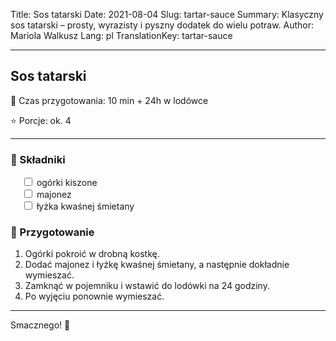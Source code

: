 Title: Sos tatarski
Date: 2021-08-04
Slug: tartar-sauce
Summary: Klasyczny sos tatarski – prosty, wyrazisty i pyszny dodatek do wielu potraw.
Author: Mariola Walkusz
Lang: pl
TranslationKey: tartar-sauce

---

## Sos tatarski

<!-- ![def] -->

🔸 Czas przygotowania: 10 min + 24h w lodówce

⭐ Porcje: ok. 4 </br>

---

### 🌿 Składniki

&emsp; <input type="checkbox"> ogórki kiszone </br>
&emsp; <input type="checkbox"> majonez </br>
&emsp; <input type="checkbox"> łyżka kwaśnej śmietany </br>

### 📝 Przygotowanie

1. Ogórki pokroić w drobną kostkę.  
2. Dodać majonez i łyżkę kwaśnej śmietany, a następnie dokładnie wymieszać.  
3. Zamknąć w pojemniku i wstawić do lodówki na 24 godziny.  
4. Po wyjęciu ponownie wymieszać.

---

Smacznego! 💛

[def]: static/images/sos_tatarski.jpg
